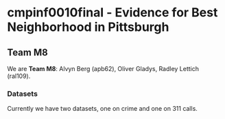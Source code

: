 # cmpinf0010final - Evidence for Best Neighborhood in Pittsburgh
## Team M8
We are **Team M8**: Alvyn Berg (apb62), Oliver Gladys, Radley Lettich (ral109).

### Datasets
Currently we have two datasets, one on crime and one on 311 calls. 

